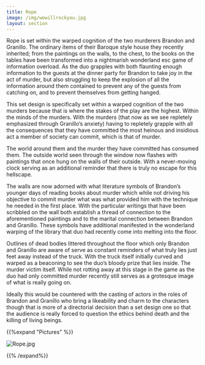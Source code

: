 ```yaml
---
title: Rope
image: /img/wewillrockyou.jpg
layout: section
---	
```



Rope is set within the warped cognition of the two murderers Brandon and Granillo. The ordinary items of their Baroque style house they recently inherited; from the paintings on the walls, to the chest, to the books on the tables have been transformed into a nightmarish wonderland esc game of information overload. As the duo grapples with both flaunting enough information to the guests at the dinner party for Brandon to take joy in the act of murder, but also struggling to keep the explosion of all the information around them contained to prevent any of the guests from catching on, and to prevent themselves from getting hanged.


This set design is specifically set within a warped cognition of the two murders because that is where the stakes of the play are the highest. Within the minds of the murders. With the murders (that now as we see repletely emphasized through Granillo’s anxiety) having to repletely grapple with all the consequences that they have committed the most heinous and insidious act a member of society can commit, which is that of murder.


The world around them and the murder they have committed has consumed them. The outside world seen through the window now flashes with paintings that once hung on the walls of their outside. With a never-moving clock serving as an additional reminder that there is truly no escape for this hellscape. 


The walls are now adorned with what literature symbols of Brandon’s younger days of reading books about murder which while not driving his objective to commit murder what was what provided him with the technique he needed in the first place. With the particular writings that have been scribbled on the wall both establish a thread of connection to the aforementioned paintings and to the marital connection between Brandon and Granillo. These symbols have additional manifested in the wonderland warping of the library that duo had recently come into melting into the floor.


Outlines of dead bodies littered throughout the floor which only Brandon and Granillo are aware of serve as constant reminders of what truly lies just feet away instead of the truck. With the truck itself initially curved and warped as a beaconing to see the duo’s bloody prize that lies inside. The murder victim itself. While not rotting away at this stage in the game as the duo had only committed murder recently still serves as a grotesque image of what is really going on.


Ideally this would be countered with the casting of actors in the roles of Brandon and Granillo who bring a likeability and charm to the characters though that is more of a directorial decision than a set design one so that the audience is really forced to question the ethics behind death and the killing of living beings.

{{%expand "Pictures" %}}

![Rope.jpg](/Rope.jpg)

{{% /expand%}}

